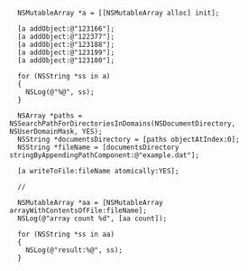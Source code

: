 
<pre><code>  NSMutableArray *a = [[NSMutableArray alloc] init];

  [a addObject:@&quot;123166&quot;];
  [a addObject:@&quot;122377&quot;];
  [a addObject:@&quot;123188&quot;];
  [a addObject:@&quot;123199&quot;];
  [a addObject:@&quot;123100&quot;];

  for (NSString *ss in a)
  {
    NSLog(@&quot;%@&quot;, ss);
  }

  NSArray *paths = NSSearchPathForDirectoriesInDomains(NSDocumentDirectory, NSUserDomainMask, YES);
  NSString *documentsDirectory = [paths objectAtIndex:0];
  NSString *fileName = [documentsDirectory stringByAppendingPathComponent:@&quot;example.dat&quot;];

  [a writeToFile:fileName atomically:YES];

  //

  NSMutableArray *aa = [NSMutableArray arrayWithContentsOfFile:fileName];
  NSLog(@&quot;array count %d&quot;, [aa count]);

  for (NSString *ss in aa)
  {
    NSLog(@&quot;result:%@&quot;, ss);
  }</code></pre>